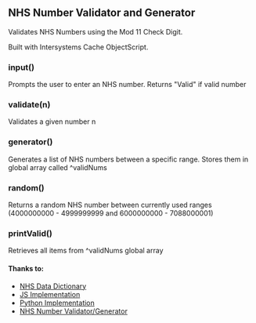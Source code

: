 ## NHS Number Validator and Generator

Validates NHS Numbers using the Mod 11 Check Digit.

Built with Intersystems Cache ObjectScript. 

### input()
Prompts the user to enter an NHS number. Returns "Valid" if valid number

### validate(n)
Validates a given number n 

### generator()
Generates a list of NHS numbers between a specific range. Stores them in global array called ^validNums

### random()
Returns a random NHS number between currently used ranges (4000000000 - 4999999999 and 6000000000 - 7088000001)

### printValid()
Retrieves all items from ^validNums global array

#### Thanks to:
* [NHS Data Dictionary](https://www.datadictionary.nhs.uk/version2/data_dictionary/data_field_notes/n/nhs_number_de.asp)
* [JS Implementation](https://github.com/spikeheap/nhs-number-validator)
* [Python Implementation](https://github.com/Iain-S/nhs_number_generator/blob/master/generate_nhs_numbers.py)
* [NHS Number Validator/Generator](http://danielbayley.uk/nhs-number/)